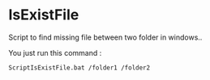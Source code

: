 # IsExistFile
Script to find missing file between two folder in windows..

You just run this command :

```
ScriptIsExistFile.bat /folder1 /folder2
```
